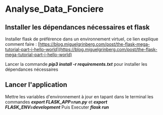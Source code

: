 # Analyse_Data_Fonciere  
## Installer les dépendances nécessaires et flask  
Installer flask de préférence dans un environnement virtuel, ce lien explique comment faire : [https://blog.miguelgrinberg.com/post/the-flask-mega-tutorial-part-i-hello-world](https://blog.miguelgrinberg.com/post/the-flask-mega-tutorial-part-i-hello-world)  

Lancer la commande ***pip3 install -r requirements.txt*** pour installer les dépendances nécessaires

## Lancer l'application 

Mettre les variables d'environnement à jour en tapant dans le terminal les commandes ***export FLASK_APP=run.py*** et ***export FLASK_ENV=development***
Puis Executer ***flask run***